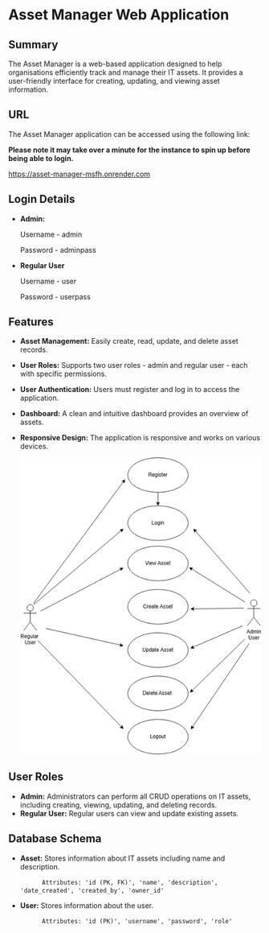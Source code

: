 # Asset Manager Web Application

## Summary
The Asset Manager is a web-based application designed to help organisations efficiently track and manage their IT assets. It provides a user-friendly interface for creating, updating, and viewing asset information.

## URL
The Asset Manager application can be accessed using the following link:

**Please note it may take over a minute for the instance to spin up before being able to login.**

https://asset-manager-msfh.onrender.com

## Login Details
- **Admin:** 

    Username - admin

    Password - adminpass

- **Regular User**

    Username - user  

    Password - userpass

## Features
- **Asset Management:** Easily create, read, update, and delete asset records.
- **User Roles:** Supports two user roles - admin and regular user - each with specific permissions.
- **User Authentication:** Users must register and log in to access the application.
- **Dashboard:** A clean and intuitive dashboard provides an overview of assets.
- **Responsive Design:** The application is responsive and works on various devices.

    ![image](static/css/js/images/UseCase.png)

## User Roles
- **Admin:** Administrators can perform all CRUD operations on IT assets, including creating, viewing, updating, and deleting records.
- **Regular User:** Regular users can view and update existing assets.

## Database Schema

- **Asset:** Stores information about IT assets including name and description.
  
            Attributes: 'id (PK, FK)', 'name', 'description', 'date_created', 'created_by', 'owner_id'

- **User:** Stores information about the user.

            Attributes: 'id (PK)', 'username', 'password', 'role'
